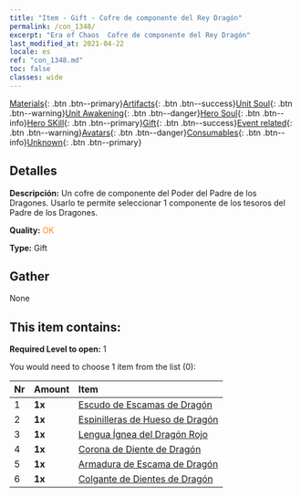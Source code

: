 ```yaml
---
title: "Item - Gift - Cofre de componente del Rey Dragón"
permalink: /con_1348/
excerpt: "Era of Chaos  Cofre de componente del Rey Dragón"
last_modified_at: 2021-04-22
locale: es
ref: "con_1348.md"
toc: false
classes: wide
---
```

 [Materials](/ItemsES/){: .btn .btn--primary}[Artifacts](/ItemsES/Artifacts/){: .btn .btn--success}[Unit Soul](/ItemsES/UnitSoul/){: .btn .btn--warning}[Unit Awakening](/ItemsES/UnitAwakening/){: .btn .btn--danger}[Hero Soul](/ItemsES/HeroSoul/){: .btn .btn--info}[Hero SKill](/ItemsES/HeroSkill/){: .btn .btn--primary}[Gift](/ItemsES/Gift/){: .btn .btn--success}[Event related](/ItemsES/Events/){: .btn .btn--warning}[Avatars](/ItemsES/Avatars/){: .btn .btn--danger}[Consumables](/ItemsES/Consumables/){: .btn .btn--info}[Unknown](/ItemsES/Unknown/){: .btn .btn--primary}

## Detalles
 **Descripción:** Un cofre de componente del Poder del Padre de los Dragones. Usarlo te permite seleccionar 1 componente de los tesoros del Padre de los Dragones.

 **Quality:** <span style="color: #FF8C00">OK</span>

 **Type:** Gift

## Gather

  None

## This item contains:

 **Required Level to open:** 1

 You would need to choose 1 item from the list (0):

  | Nr | Amount |     Item    |
  |:---|:-------|:------------|
  | 1 |  **1x** | [Escudo de Escamas de Dragón](/ItemsES/art_144/) |  | 
  | 2 |  **1x** | [Espinilleras de Hueso de Dragón](/ItemsES/art_145/) |  | 
  | 3 |  **1x** | [Lengua Ígnea del Dragón Rojo](/ItemsES/art_146/) |  | 
  | 4 |  **1x** | [Corona de Diente de Dragón](/ItemsES/art_147/) |  | 
  | 5 |  **1x** | [Armadura de Escama de Dragón](/ItemsES/art_148/) |  | 
  | 6 |  **1x** | [Colgante de Dientes de Dragón](/ItemsES/art_149/) |  | 
